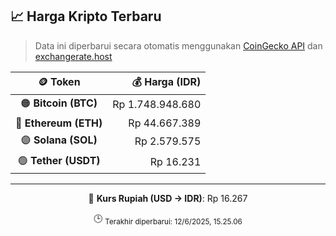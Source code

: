 

<!-- HARGA_KRIPTO -->
## 📈 Harga Kripto Terbaru

> Data ini diperbarui secara otomatis menggunakan [CoinGecko API](https://www.coingecko.com/) dan [exchangerate.host](https://exchangerate.host/)

<div align="center">

| 🪙 Token | 💰 Harga (IDR) |
|:------:|---------------:|
| 🟠 **Bitcoin (BTC)**   | Rp 1.748.948.680 |
| 🔵 **Ethereum (ETH)**  | Rp 44.667.389 |
| 🟣 **Solana (SOL)**    | Rp 2.579.575 |
| 🟢 **Tether (USDT)**   | Rp 16.231 |

---

💱 **Kurs Rupiah (USD → IDR)**: Rp 16.267

🕒 <sub>Terakhir diperbarui: 12/6/2025, 15.25.06</sub>

</div>
<!-- /HARGA_KRIPTO -->